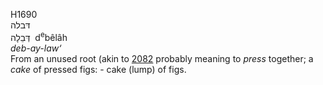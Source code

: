 H1690  
דּבלה  
דְּבֵלָה ‎ d<sup>e</sup>bêlâh  
*deb-ay-law‘*  
From an unused root (akin to [2082](h2082) probably meaning to *press*
together; a *cake* of pressed figs: - cake (lump) of figs.  
